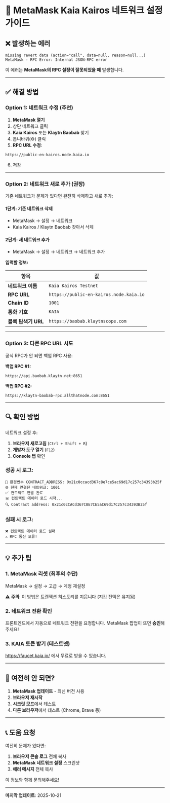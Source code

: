 # 🦊 MetaMask Kaia Kairos 네트워크 설정 가이드

## ❌ 발생하는 에러

```
missing revert data (action="call", data=null, reason=null...)
MetaMask - RPC Error: Internal JSON-RPC error
```

이 에러는 **MetaMask의 RPC 설정이 잘못되었을 때** 발생합니다.

---

## ✅ 해결 방법

### Option 1: 네트워크 수정 (추천)

1. **MetaMask 열기**
2. 상단 네트워크 클릭
3. **Kaia Kairos** 또는 **Klaytn Baobab** 찾기
4. 톱니바퀴(⚙️) 클릭
5. **RPC URL 수정**:

```
https://public-en-kairos.node.kaia.io
```

6. 저장

---

### Option 2: 네트워크 새로 추가 (권장)

기존 네트워크가 문제가 있다면 완전히 삭제하고 새로 추가:

#### 1단계: 기존 네트워크 삭제
- MetaMask → 설정 → 네트워크
- Kaia Kairos / Klaytn Baobab 찾아서 삭제

#### 2단계: 새 네트워크 추가
- MetaMask → 설정 → 네트워크 → 네트워크 추가

**입력할 정보:**

| 항목 | 값 |
|------|-----|
| **네트워크 이름** | `Kaia Kairos Testnet` |
| **RPC URL** | `https://public-en-kairos.node.kaia.io` |
| **Chain ID** | `1001` |
| **통화 기호** | `KAIA` |
| **블록 탐색기 URL** | `https://baobab.klaytnscope.com` |

---

### Option 3: 다른 RPC URL 시도

공식 RPC가 안 되면 백업 RPC 사용:

**백업 RPC #1:**
```
https://api.baobab.klaytn.net:8651
```

**백업 RPC #2:**
```
https://klaytn-baobab-rpc.allthatnode.com:8651
```

---

## 🔍 확인 방법

네트워크 설정 후:

1. **브라우저 새로고침** (`Ctrl + Shift + R`)
2. **개발자 도구 열기** (`F12`)
3. **Console 탭** 확인

### 성공 시 로그:
```
🔧 환경변수 CONTRACT_ADDRESS: 0x21c0ccacd367c8e7ce5ac69d17c257c34393b25f
🌐 현재 연결된 네트워크: 1001
✅ 컨트랙트 연결 완료
📊 컨트랙트 데이터 로드 시작...
🔍 Contract address: 0x21c0cCACd367C8E7CE5aC69d17C257c34393B25f
```

### 실패 시 로그:
```
❌ 컨트랙트 데이터 로드 실패
⚠️ RPC 통신 오류!
```

---

## 💡 추가 팁

### 1. MetaMask 리셋 (최후의 수단)

MetaMask → 설정 → 고급 → 계정 재설정

⚠️ **주의**: 이 방법은 트랜잭션 히스토리를 지웁니다 (지갑 잔액은 유지됨)

### 2. 네트워크 전환 확인

프론트엔드에서 자동으로 네트워크 전환을 요청합니다.
MetaMask 팝업이 뜨면 **승인**해주세요!

### 3. KAIA 토큰 받기 (테스트넷)

https://faucet.kaia.io/ 에서 무료로 받을 수 있습니다.

---

## 🚨 여전히 안 되면?

1. **MetaMask 업데이트** - 최신 버전 사용
2. **브라우저 재시작**
3. **시크릿 모드**에서 테스트
4. **다른 브라우저**에서 테스트 (Chrome, Brave 등)

---

## 📞 도움 요청

여전히 문제가 있다면:

1. **브라우저 콘솔 로그** 전체 복사
2. **MetaMask 네트워크 설정** 스크린샷
3. **에러 메시지** 전체 복사

이 정보와 함께 문의해주세요!

---

**마지막 업데이트**: 2025-10-21

